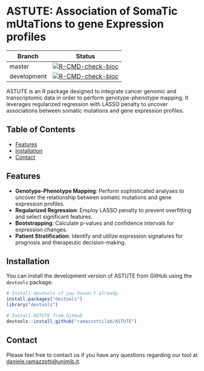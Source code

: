 # ASTUTE: Association of SomaTic mUtaTions to gene Expression profiles

| Branch | Status |
| --- | --- |
| master | [![R-CMD-check-bioc](https://github.com/ramazzottilab/ASTUTE/actions/workflows/check-bioc.yml/badge.svg?branch=master)](https://github.com/ramazzottilab/ASTUTE/actions/workflows/check-bioc.yml) |
| development | [![R-CMD-check-bioc](https://github.com/ramazzottilab/ASTUTE/actions/workflows/check-bioc.yml/badge.svg?branch=development)](https://github.com/ramazzottilab/ASTUTE/actions/workflows/check-bioc.yml) |

ASTUTE is an R package designed to integrate cancer genomic and transcriptomic data in order to perform genotype-phenotype mapping. It leverages regularized regression with LASSO penalty to uncover associations between somatic mutations and gene expression profiles.

## Table of Contents

- [Features](#features)
- [Installation](#installation)
- [Contact](#contact)

## Features

- **Genotype-Phenotype Mapping**: Perform sophisticated analyses to uncover the relationship between somatic mutations and gene expression profiles.
- **Regularized Regression**: Employ LASSO penalty to prevent overfitting and select significant features.
- **Bootstrapping**: Calculate p-values and confidence intervals for expression changes.
- **Patient Stratification**: Identify and utilize expression signatures for prognosis and therapeutic decision-making.

## Installation

You can install the development version of ASTUTE from GitHub using the `devtools` package:

```r
# Install devtools if you haven't already
install.packages("devtools")
library("devtools")

# Install ASTUTE from GitHub
devtools::install_github("ramazzottilab/ASTUTE")
```

## Contact

Please feel free to contact us if you have any questions regarding our tool at daniele.ramazzotti@unimib.it.
